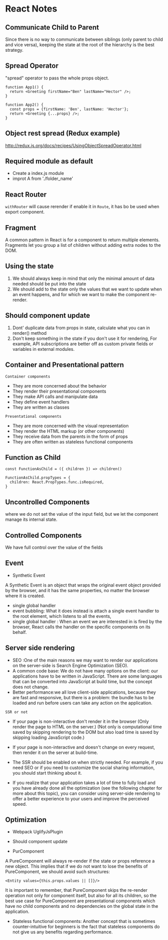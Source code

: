 # React Notes

## Communicate Child to Parent

Since there is no way to communicate between siblings (only
parent to child and vice versa), keeping the state at the root
of the hierarchy is the best strategy.

## Spread Operator

"spread" operator to pass the whole props object.

```JSX
function App1() {
  return <Greeting firstName="Ben" lastName="Hector" />;
}

function App2() {
  const props = {firstName: 'Ben', lastName: 'Hector'};
  return <Greeting {...props} />;
}
```

## Object rest spread (Redux example)

http://redux.js.org/docs/recipes/UsingObjectSpreadOperator.html

## Required module as default

- Create a index.js module
- improt A from './folder_name'

## React Router

`withRouter` will cause rerender if enable it in `Route`, it has bo be used when export component.

## Fragment

A common pattern in React is for a component to return multiple elements. Fragments let you group a list of children without adding extra nodes to the DOM.

## Using the state

1. We should always keep in mind that only the minimal amount of data needed should be put into the state
1. We should add to the state only the values that we want to update when an event happens, and for which we want to make the component re-render.

## Should component update

1. Dont' duplicate data from props in state, calculate what you can in render() method
1. Don't keep something in the state if you don't use it for rendering, For example, API subscriptions are better off as custom private fields or variables in external modules.

## Container and Presentational pattern

`Container components`

- They are more concerned about the behavior
- They render their presentational components
- They make API calls and manipulate data
- They define event handlers
- They are written as classes

`Presentational components`

- They are more concerned with the visual representation
- They render the HTML markup (or other components)
- They receive data from the parents in the form of props
- They are often written as stateless functional components

## Function as Child

```React
const FunctionAsChild = ({ children }) => children()

FunctionAsChild.propTypes = {
  children: React.PropTypes.func.isRequired,
}
```

## Uncontrolled Components

where we do not set the value of the input field, but we let the component manage its internal state.

## Controlled Components

We have full control over the value of the fields

## Event

- Synthetic Event

A Synthetic Event is an object that wraps the original event object provided by the browser, and it has the same properties, no matter the browser where it is created.

- single global handler
- event bubbling: What it does instead is attach a single event handler to the root element, which listens to all the events,
- single global handler : When an event we are interested in is fired by the browser, React calls the handler on the specific components on its behalf.

## Server side rendering

- SEO :One of the main reasons we may want to render our applications on the server-side is Search Engine Optimization (SEO).
- A common code base: We do not have many options on the client: our applications have to be written in JavaScript. There are some languages that can be converted into JavaScript at build time, but the concept does not change.
- Better performance:we all love client-side applications, because they are fast and responsive, but there is a problem: the bundle has to be loaded and run before users can take any action on the application.

`SSR or not`

- If your page is non-interactive don't render it in the browser (Only render the page to HTML on the server.) (Not only is computational time saved by skipping rendering to the DOM but also load time is saved by skipping loading JavaScript code.)

- If your page is non-interactive and doesn't change on every request, then render it on the server at build-time.

- The SSR should be enabled on when strictly needed. For example, if you need SEO or if you need to customize the social sharing information, you should start thinking about it.

- If you realize that your application takes a lot of time to fully load and you have already done all the optimization (see the following chapter for more about this topic), you can consider using server-side rendering to offer a better experience to your users and improve the perceived speed.

## Optimization

- Webpack UglifyJsPlugin

- Should component update

- PurComponent

A PureComponent will always re-render if the state or props reference a new object. This implies that if we do not want to lose the benefits of PureComponent, we should avoid such structures:

```React
<Entity values={this.props.values || []}/>
```

It is important to remember, that PureComponent skips the re-render operation not only for component itself, but also for all its children, so the best use case for PureComponent are presentational components which have no child components and no dependencies on the global state in the application.

- Stateless functional components: Another concept that is sometimes counter-intuitive for beginners is the fact that stateless components do not give us any benefits regarding performance.
